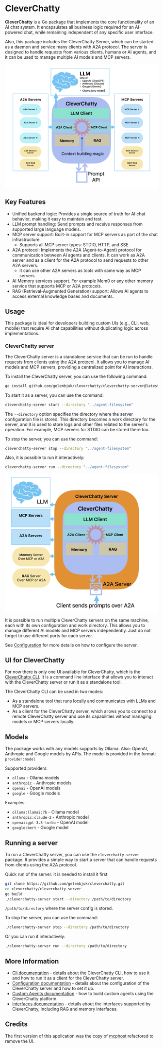 # CleverChatty

**CleverChatty** is a Go package that implements the core functionality of an AI chat system. It encapsulates all business logic required for an AI-powered chat, while remaining independent of any specific user interface.

Also, this package includes the CleverChatty Server, which can be started as a daemon and service many clients with A2A protocol. The server is designed to handle requests from various clients, humans or AI agents, and it can be used to manage multiple AI models and MCP servers.

![<img src="docs/cleverchatty_core.png" width="250"/>](docs/cleverchatty_core.png)

## Key Features

- Unified backend logic: Provides a single source of truth for AI chat behavior, making it easy to maintain and test.
- LLM prompt handling: Send prompts and receive responses from supported large language models.
- MCP server support: Built-in support for MCP servers as part of the chat infrastructure.
	- Supports all MCP server types: STDIO, HTTP, and SSE.
- A2A protocol: Implements the A2A (Agent-to-Agent) protocol for communication between AI agents and clients. It can work as A2A server and as a client for the A2A protocol to send requests to other A2A servers.
	- It can use other A2A servers as tools with same way as MCP servers.
- AI Memory services support. For example Mem0 or any other memory service that supports MCP or A2A protocols.
- RAG (Retrieval-Augmented Generation) support: Allows AI agents to access external knowledge bases and documents.

## Usage

This package is ideal for developers building custom UIs (e.g., CLI, web, mobile) that require AI chat capabilities without duplicating logic across implementations.

### CleverChatty server

The CleverChatty server is a standalone service that can be run to handle requests from clients using the A2A protocol. It allows you to manage AI models and MCP servers, providing a centralized point for AI interactions.

To install the CleverChatty server, you can use the following command:

```bash
go install github.com/gelembjuk/cleverchatty/cleverchatty-server@latest
```

To start it as a server, you can use the command: 

```bash
cleverchatty-server start --directory "../agent-filesystem"
```

The `--directory` option specifies the directory where the server configuration file is stored. This directory becomes a work directory for the server, and it is used to store logs and other files related to the server's operation. For example, MCP servers for STDIO can be stored there too.

To stop the server, you can use the command:

```bash
cleverchatty-server stop --directory "../agent-filesystem"
```

Also, it is possible to run it interactively:

```bash
cleverchatty-server run --directory "../agent-filesystem"
```

![<img src="docs/cleverchatty_server.png" width="250"/>](docs/cleverchatty_server.png)

It is possible to run multiple CleverChatty servers on the same machine, each with its own configuration and work directory. This allows you to manage different AI models and MCP servers independently. Just do not forget to use different ports for each server.

See [Configuration](docs/Config.md) for more details on how to configure the server.

## UI for CleverChatty

For now there is only one UI available for CleverChatty, which is the [CleverChatty CLI](docs/Cli.md). It is a command line interface that allows you to interact with the CleverChatty server or run it as a standalone tool.

The CleverChatty CLI can be used in two modes:
- As a standalone tool that runs locally and communicates with LLMs and MCP servers.
- As a client for the CleverChatty server, which allows you to connect to a remote CleverChatty server and use its capabilities without managing models or MCP servers locally.

## Models 

The package works with any models supports by Ollama. Also: OpenAI, Anthropic and Google models by APIs. The model is provided in the format: `provider:model`

Supported providers:

- `ollama` - Ollama models
- `anthropic` - Anthropic models
- `openai` - OpenAI models
- `google` - Google models

Examples:

- `ollama:llama2:7b` - Ollama model
- `anthropic:claude-2` - Anthropic model
- `openai:gpt-3.5-turbo` - OpenAI model
- `google:bert` - Google model

## Running a server

To run a CleverChatty server, you can use the `cleverchatty-server` package. It provides a simple way to start a server that can handle requests from clients using the A2A protocol.

Quick run of the server. It is needed to install it first:

```bash
git clone https://github.com/gelembjuk/cleverchatty.git
cd cleverchatty/cleverchatty-server
go build
./cleverchatty-server start --directory /path/to/directory
```

`/path/to/directory` where the server config is stored.  

To stop the server, you can use the command:

```bash
./cleverchatty-server stop --directory /path/to/directory
```

Or you can run it interactively:

```bash
./cleverchatty-server run --directory /path/to/directory
```

## More Information

- [Cli documentation](docs/Cli.md) - details about the CleverChatty CLI, how to use it and how to run it as a client for the CleverChatty server.
- [Configuration documentation](docs/Config.md) - details about the configuration of the CleverChatty server and how to set it up.
- [Custom Agents documentation](docs/CustomAgents.md) - how to build custom agents using the CleverChatty platform.
- [Interfaces documentation](docs/Interfaces.md) - details about the interfaces supported by CleverChatty, including RAG and memory interfaces.

## Credits

The first version of this application was the copy of [mcphost](https://github.com/mark3labs/mcphost) refactored to remove the UI.